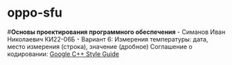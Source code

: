 # oppo-sfu
#**Основы проектирования программного обеспечения**
	- Симанов Иван Николаевич КИ22-06Б
	- Вариант 6: Измерения температуры: дата, место измерения (строка), значение (дробное)
Соглашение о кодировании: [Google C++ Style Guide](https://google.github.io/styleguide/cppguide.html/)